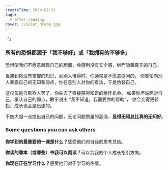 ```yaml
---
createTime: 2024-02-21
tags:
  - after reading
cover: /violet dream.jpg
---
```


```
「」
```
### 所有的恐惧都源于「我不够好」或「我拥有的不够多」
恐惧使我们不愿意展现自己的脆弱，会感到没有安全感，继而隐藏真实的自己。

当遇到你没有掌握的知识，而别人懂得时，你通常是不愿意提问的。
你害怕向别人暴露自己的无知和弱点，你在意别人对你的看法，于是伪装自己。

这仅仅是自欺欺人罢了，你失去了直接获得知识的绝佳机会。
如果你坦诚面对自己，承认自己的弱点，敢于说出 “我不知道，我需要你的帮助”，
你会变得更轻松，成长也会是迅速的。

不妨大胆一点提出自己的问题，无论问题质量的高低，<strong>显得无知总比真的无知好</strong>。


### Some questions you can ask others
<b>你学到的最重要的一课是什么？</b>感受他们对自我的思考总结。

<b>你读的哪本（或哪些）书我可以阅读？</b>可以为我的个人成长指引方向。

<b>你现在正在学习什么？</b>感受他们对于学习的热情。